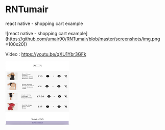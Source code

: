 # RNTumair
react native - shopping cart example

![react native - shopping cart example](https://github.com/umair90/RNTumair/blob/master/screenshots/img.png =100x20))

Video : https://youtu.be/qXU1Ybr3GFk

<img src="https://github.com/umair90/RNTumair/blob/master/screenshots/img.png" width="200" height="200" />

